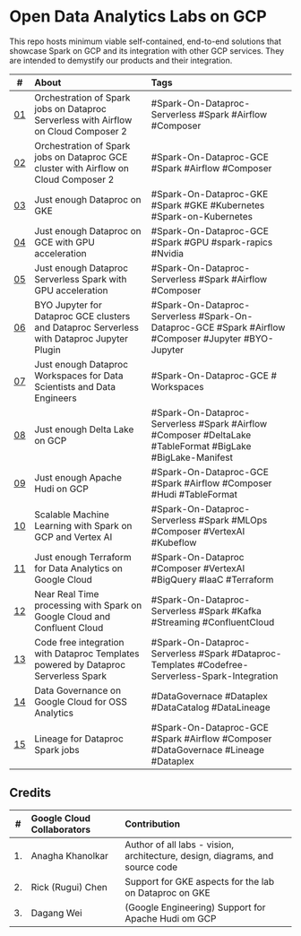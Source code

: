 # Open Data Analytics Labs on GCP

This repo hosts minimum viable self-contained, end-to-end solutions that showcase Spark on GCP and its integration with other GCP services. They are intended to demystify our products and their integration.

| # | About | Tags | 
| -- | :--- | :--- |   
| [01](1-dataproc-serverless-with-terraform) |  Orchestration of Spark jobs on Dataproc Serverless with Airflow on Cloud Composer 2 | #Spark-On-Dataproc-Serverless #Spark #Airflow #Composer |
| [02](2-dataproc-gce-with-terraform) |  Orchestration of Spark jobs on Dataproc GCE cluster with Airflow on Cloud Composer 2 | #Spark-On-Dataproc-GCE #Spark #Airflow #Composer |
| [03](3-dataproc-gke) |  Just enough Dataproc on GKE  | #Spark-On-Dataproc-GKE #Spark #GKE #Kubernetes #Spark-on-Kubernetes |
| [04](4-dataproc-gce-with-gpu) |  Just enough Dataproc on GCE with GPU acceleration  | #Spark-On-Dataproc-GCE #Spark #GPU #spark-rapics #Nvidia |
| [05](5-dataproc-serverless-with-gpu) |  Just enough Dataproc Serverless Spark with GPU acceleration  | #Spark-On-Dataproc-Serverless #Spark #Airflow #Composer |
| [06](6-dataproc-jupyter-plugin) | BYO Jupyter for Dataproc GCE clusters and Dataproc Serverless with Dataproc Jupyter Plugin  | #Spark-On-Dataproc-Serverless #Spark-On-Dataproc-GCE #Spark #Airflow #Composer #Jupyter #BYO-Jupyter |
| [07](7-dataproc-workspaces) | Just enough Dataproc Workspaces for Data Scientists and Data Engineers | #Spark-On-Dataproc-GCE # Workspaces | 
| [08](https://github.com/anagha-google/table-format-lab-delta) | Just enough Delta Lake on GCP | #Spark-On-Dataproc-Serverless #Spark #Airflow #Composer #DeltaLake #TableFormat #BigLake #BigLake-Manifest |
| [09](https://github.com/anagha-google/apache-hudi-gcp-lab) | Just enough Apache Hudi on GCP | #Spark-On-Dataproc-GCE #Spark #Airflow #Composer #Hudi #TableFormat |
| [10](https://github.com/anagha-google/s8s-spark-mlops-lab) | Scalable Machine Learning with Spark on GCP and Vertex AI | #Spark-On-Dataproc-Serverless #Spark #MLOps #Composer #VertexAI #Kubeflow |
| [11](https://github.com/anagha-google/ts22-just-enough-terraform-for-da) | Just enough Terraform for Data Analytics on Google Cloud | #Spark-On-Dataproc #Composer #VertexAI #BigQuery #IaaC #Terraform |
| [12](https://github.com/anagha-google/spark-on-gcp-with-confluent-kafka) | Near Real Time processing with Spark on Google Cloud and Confluent Cloud | #Spark-On-Dataproc-Serverless #Spark #Kafka #Streaming #ConfluentCloud |
| [13](https://github.com/anagha-google/techcon23-datalake-lab) | Code free integration with Dataproc Templates powered by Dataproc Serverless Spark | #Spark-On-Dataproc-Serverless #Spark #Dataproc-Templates #Codefree-Serverless-Spark-Integration |
| [14](https://github.com/GoogleCloudPlatform/dataplex-labs/tree/main/dataplex-quickstart-labs) | Data Governance on Google Cloud for OSS Analytics | #DataGovernace #Dataplex #DataCatalog #DataLineage|
| [15](..) | Lineage for Dataproc Spark jobs | #Spark-On-Dataproc-GCE #Spark #Airflow #Composer #DataGovernace #Lineage #Dataplex |



## Credits
| # | Google Cloud Collaborators | Contribution  | 
| -- | :--- | :--- |
| 1. | Anagha Khanolkar | Author of all labs - vision, architecture, design, diagrams, and source code |
| 2. | Rick (Rugui) Chen | Support for GKE aspects for the lab on Dataproc on GKE |
| 3. | Dagang Wei | (Google Engineering) Support for Apache Hudi om GCP |



